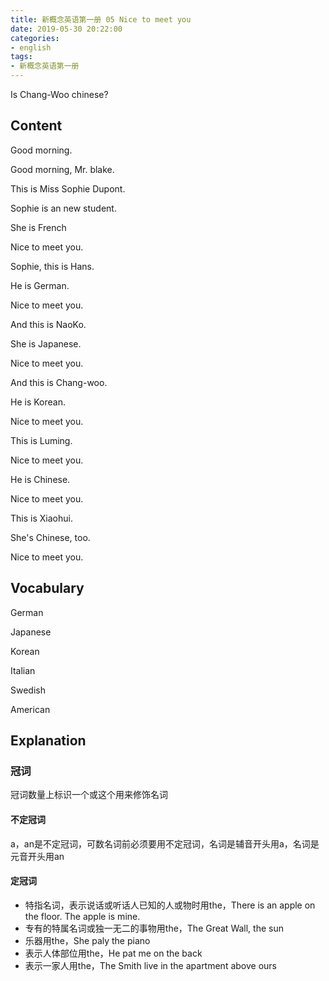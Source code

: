 ```yaml
---
title: 新概念英语第一册 05 Nice to meet you
date: 2019-05-30 20:22:00
categories:
- english
tags:
- 新概念英语第一册
---
```


Is Chang-Woo chinese?

## Content

Good morning.

Good morning, Mr. blake.

This is Miss Sophie Dupont.

Sophie is an new student.

She is French

Nice to meet you.

Sophie, this is Hans.

He is German.

Nice to meet you.

And this is NaoKo.

She is Japanese.

Nice to meet you.

And this is Chang-woo.

He is Korean.

Nice to meet you.

This is Luming.

Nice to meet you.

He is Chinese.

Nice to meet you.

This is Xiaohui.

She's Chinese, too.

Nice to meet you.


## Vocabulary

German

Japanese

Korean

Italian

Swedish

American

## Explanation

### 冠词

冠词数量上标识一个或这个用来修饰名词

#### 不定冠词

a，an是不定冠词，可数名词前必须要用不定冠词，名词是辅音开头用a，名词是元音开头用an

#### 定冠词

- 特指名词，表示说话或听话人已知的人或物时用the，There is an apple on the floor. The apple is mine.
- 专有的特属名词或独一无二的事物用the，The Great Wall, the sun
- 乐器用the，She paly the piano
- 表示人体部位用the，He pat me on the back
- 表示一家人用the，The Smith live in the apartment above ours